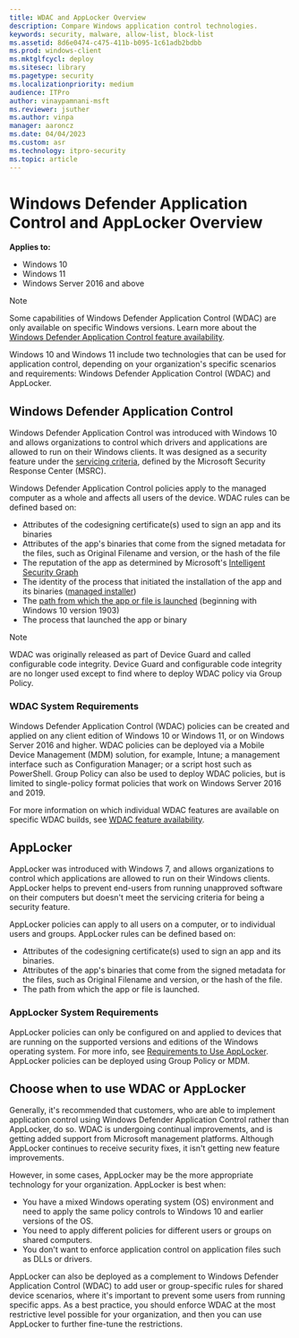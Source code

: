 ```yaml
---
title: WDAC and AppLocker Overview
description: Compare Windows application control technologies.
keywords: security, malware, allow-list, block-list
ms.assetid: 8d6e0474-c475-411b-b095-1c61adb2bdbb
ms.prod: windows-client
ms.mktglfcycl: deploy
ms.sitesec: library
ms.pagetype: security
ms.localizationpriority: medium
audience: ITPro
author: vinaypamnani-msft
ms.reviewer: jsuther
ms.author: vinpa
manager: aaroncz
ms.date: 04/04/2023
ms.custom: asr
ms.technology: itpro-security
ms.topic: article
---
```


# Windows Defender Application Control and AppLocker Overview

**Applies to:**

- Windows 10
- Windows 11
- Windows Server 2016 and above

> [!NOTE]
> Some capabilities of Windows Defender Application Control (WDAC) are only available on specific Windows versions. Learn more about the [Windows Defender Application Control feature availability](feature-availability.md).

Windows 10 and Windows 11 include two technologies that can be used for application control, depending on your organization's specific scenarios and requirements: Windows Defender Application Control (WDAC) and AppLocker.

## Windows Defender Application Control

Windows Defender Application Control was introduced with Windows 10 and allows organizations to control which drivers and applications are allowed to run on their Windows clients. It was designed as a security feature under the [servicing criteria](https://www.microsoft.com/msrc/windows-security-servicing-criteria), defined by the Microsoft Security Response Center (MSRC).

Windows Defender Application Control policies apply to the managed computer as a whole and affects all users of the device. WDAC rules can be defined based on:

- Attributes of the codesigning certificate(s) used to sign an app and its binaries
- Attributes of the app's binaries that come from the signed metadata for the files, such as Original Filename and version, or the hash of the file
- The reputation of the app as determined by Microsoft's [Intelligent Security Graph](use-windows-defender-application-control-with-intelligent-security-graph.md)
- The identity of the process that initiated the installation of the app and its binaries ([managed installer](configure-authorized-apps-deployed-with-a-managed-installer.md))
- The [path from which the app or file is launched](select-types-of-rules-to-create.md#more-information-about-filepath-rules) (beginning with Windows 10 version 1903)
- The process that launched the app or binary

> [!NOTE]
> WDAC was originally released as part of Device Guard and called configurable code integrity. Device Guard and configurable code integrity are no longer used except to find where to deploy WDAC policy via Group Policy.

### WDAC System Requirements

Windows Defender Application Control (WDAC) policies can be created and applied on any client edition of Windows 10 or Windows 11, or on Windows Server 2016 and higher. WDAC policies can be deployed via a Mobile Device Management (MDM) solution, for example, Intune; a management interface such as Configuration Manager; or a script host such as PowerShell. Group Policy can also be used to deploy WDAC policies, but is limited to single-policy format policies that work on Windows Server 2016 and 2019.

For more information on which individual WDAC features are available on specific WDAC builds, see [WDAC feature availability](feature-availability.md).

## AppLocker

AppLocker was introduced with Windows 7, and allows organizations to control which applications are allowed to run on their Windows clients. AppLocker helps to prevent end-users from running unapproved software on their computers but doesn't meet the servicing criteria for being a security feature.

AppLocker policies can apply to all users on a computer, or to individual users and groups. AppLocker rules can be defined based on:

- Attributes of the codesigning certificate(s) used to sign an app and its binaries.
- Attributes of the app's binaries that come from the signed metadata for the files, such as Original Filename and version, or the hash of the file.
- The path from which the app or file is launched.

### AppLocker System Requirements

AppLocker policies can only be configured on and applied to devices that are running on the supported versions and editions of the Windows operating system. For more info, see [Requirements to Use AppLocker](applocker/requirements-to-use-applocker.md).
AppLocker policies can be deployed using Group Policy or MDM.

## Choose when to use WDAC or AppLocker

Generally, it's recommended that customers, who are able to implement application control using Windows Defender Application Control rather than AppLocker, do so. WDAC is undergoing continual improvements, and is getting added support from Microsoft management platforms. Although AppLocker continues to receive security fixes, it isn't getting new feature improvements.

However, in some cases, AppLocker may be the more appropriate technology for your organization. AppLocker is best when:

- You have a mixed Windows operating system (OS) environment and need to apply the same policy controls to Windows 10 and earlier versions of the OS.
- You need to apply different policies for different users or groups on shared computers.
- You don't want to enforce application control on application files such as DLLs or drivers.

AppLocker can also be deployed as a complement to Windows Defender Application Control (WDAC) to add user or group-specific rules for shared device scenarios, where it's important to prevent some users from running specific apps.
As a best practice, you should enforce WDAC at the most restrictive level possible for your organization, and then you can use AppLocker to further fine-tune the restrictions.
